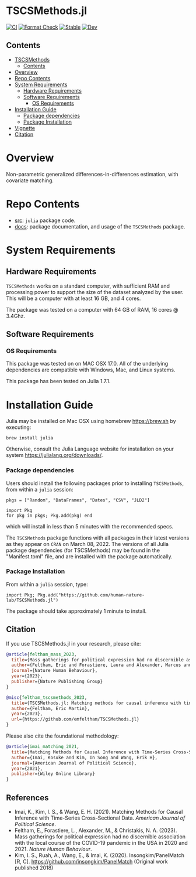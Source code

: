 # TSCSMethods.jl

[![CI](https://github.com/emfeltham/TSCSMethods.jl/actions/workflows/CI.yml/badge.svg)](https://github.com/emfeltham/TSCSMethods.jl/actions/workflows/CI.yml)
[![Format Check](https://github.com/emfeltham/TSCSMethods.jl/actions/workflows/Format.yml/badge.svg)](https://github.com/emfeltham/TSCSMethods.jl/actions/workflows/Format.yml)
[![Stable](https://img.shields.io/badge/docs-stable-blue.svg)](https://emfeltham.github.io/TSCSMethods.jl/stable)
[![Dev](https://img.shields.io/badge/docs-dev-blue.svg)](https://emfeltham.github.io/TSCSMethods.jl/dev)

## Contents

- [TSCSMethods](#tscsmethods)
  - [Contents](#contents)
- [Overview](#overview)
- [Repo Contents](#repo-contents)
- [System Requirements](#system-requirements)
  - [Hardware Requirements](#hardware-requirements)
  - [Software Requirements](#software-requirements)
    - [OS Requirements](#os-requirements)
- [Installation Guide](#installation-guide)
    - [Package dependencies](#package-dependencies)
    - [Package Installation](#package-installation)
- [Vignette](#vignette)
- [Citation](#citation)

# Overview

Non-parametric generalized differences-in-differences estimation, with covariate matching.

# Repo Contents

- [src](./src): `julia` package code.
- [docs](./docs): package documentation, and usage of the `TSCSMethods` package.

# System Requirements

## Hardware Requirements

`TSCSMethods` works on a standard computer, with sufficient RAM and processing power to support the size of the dataset analyzed by the user. This will be a computer with at least 16 GB, and 4 cores.

The package was tested on a computer with 64 GB of RAM, 16 cores @ 3.4Ghz.

## Software Requirements

### OS Requirements

This package was tested on on MAC OSX 17.0. All of the underlying dependencies are compatible with Windows, Mac, and Linux systems.

This package has been tested on Julia 1.7.1.

# Installation Guide

Julia may be installed on Mac OSX using homebrew <https://brew.sh> by executing:

```shell
brew install julia
```

Otherwise, consult the Julia Language website for installation on your system <https://julialang.org/downloads/>.

### Package dependencies

Users should install the following packages prior to installing `TSCSMethods`, from within a `julia` session:

```{julia}
pkgs = ["Random", "DataFrames", "Dates", "CSV", "JLD2"]

import Pkg
for pkg in pkgs; Pkg.add(pkg) end
```

which will install in less than 5 minutes with the recommended specs.

The `TSCSMethods` package functions with all packages in their latest versions as they appear on `CRAN` on March 08, 2022. The versions of all Julia package dependencies (for TSCSMethods) may be found in the "Manifest.toml" file, and are installed with the package automatically.

### Package Installation

From within a `julia` session, type:

```{julia}
import Pkg; Pkg.add("https://github.com/human-nature-lab/TSCSMethods.jl")
```

The package should take approximately 1 minute to install. 

## Citation

If you use TSCSMethods.jl in your research, please cite:

```bibtex
@article{feltham_mass_2023,
  title={Mass gatherings for political expression had no discernible association with the local course of the COVID-19 pandemic in the USA in 2020 and 2021},
  author={Feltham, Eric and Forastiere, Laura and Alexander, Marcus and Christakis, Nicholas A},
  journal={Nature Human Behaviour},
  year={2023},
  publisher={Nature Publishing Group}
}

@misc{feltham_tscsmethods_2023,
  title={TSCSMethods.jl: Matching methods for causal inference with time-series cross-sectional data},
  author={Feltham, Eric Martin},
  year={2023},
  url={https://github.com/emfeltham/TSCSMethods.jl}
}
```

Please also cite the foundational methodology:

```bibtex
@article{imai_matching_2021,
  title={Matching Methods for Causal Inference with Time-Series Cross-Sectional Data},
  author={Imai, Kosuke and Kim, In Song and Wang, Erik H},
  journal={American Journal of Political Science},
  year={2021},
  publisher={Wiley Online Library}
}
```

## References

- Imai, K., Kim, I. S., & Wang, E. H. (2021). Matching Methods for Causal Inference with Time-Series Cross-Sectional Data. *American Journal of Political Science*.
- Feltham, E., Forastiere, L., Alexander, M., & Christakis, N. A. (2023). Mass gatherings for political expression had no discernible association with the local course of the COVID-19 pandemic in the USA in 2020 and 2021. *Nature Human Behaviour*.
- Kim, I. S., Ruah, A., Wang, E., & Imai, K. (2020). Insongkim/PanelMatch [R, C]. https://github.com/insongkim/PanelMatch (Original work published 2018)

